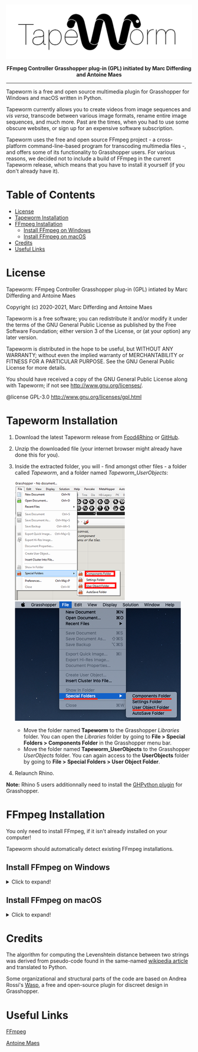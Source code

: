 <img src="resources/Logo_Tapeworm.png" alt="Tapeworm Logo" align=center/>

<p align="center"><b>
FFmpeg Controller Grasshopper plug-in (GPL) initiated by Marc Differding and Antoine Maes 
</b></p>

---

Tapeworm is a free and open source multimedia plugin for Grasshopper for Windows and macOS written in Python. 

Tapeworm currently allows you to create videos from image sequences and *vis versa*, transcode between various image formats, rename entire image sequences, and much more. Past are the times, when you had to use some obscure websites, or sign up for an expensive software subscription.

Tapeworm uses the free and open source FFmpeg project - a cross-platform command-line-based program for transcoding multimedia files -, and offers some of its functionality to Grasshopper users. For various reasons, we decided not to include a build of FFmpeg in the current Tapeworm release, which means that you have to install it yourself (if you don't already have it).


# Table of Contents
<!--ts-->
   * [License](#License)
   * [Tapeworm Installation](#Tapeworm-Installation)
   * [FFmpeg Installation](#FFmpeg-Installation)
       * [Install FFmpeg on Windows](#Install-FFmpeg-on-Windows)
       * [Install FFmpeg on macOS](#Install-FFmpeg-on-macOS)
   * [Credits](#Credits)
   * [Useful Links](#Useful-Links)
<!--te-->


# License
Tapeworm: FFmpeg Controller Grasshopper plug-in (GPL) intiated by Marc Differding and Antoine Maes

Copyright (c) 2020-2021, Marc Differding and Antoine Maes

Tapeworm is a free software; you can redistribute it and/or modify it under the terms of the GNU General Public License as published by the Free Software Foundation; either version 3 of the License, or (at your option) any later version.

Tapeworm is distributed in the hope to be useful, but WITHOUT ANY WARRANTY; without even the implied warranty of MERCHANTABILITY or FITNESS FOR A PARTICULAR PURPOSE. See the GNU General Public License for more details.

You should have received a copy of the GNU General Public License along with Tapeworm; if not see <http://www.gnu.org/licenses/>.

@license GPL-3.0 <http://www.gnu.org/licenses/gpl.html>


# Tapeworm Installation
1. Download the latest Tapeworm release from [Food4Rhino](https://www.food4rhino.com/app/tapeworm) or [GitHub](https://github.com/diff-arch/Tapeworm/releases).
2. Unzip the downloaded file (your internet browser might already have done this for you).
3. Inside the extracted folder, you will - find amongst other files - a folder called *Tapeworm*, and a folder named *Tapeworm_UserObjects*:
    
    ![](resources/InstallTapeworm_Windows_01.png) ![](resources/InstallTapeworm_macOS_01.png)
    
    - Move the folder named **Tapeworm** to the Grasshopper *Libraries* folder. You can open the *Libraries* folder by going to **File > Special Folders > Components Folder** in the Grasshopper menu bar.
    - Move the folder named **Tapeworm_UserObjects** to the Grasshopper *UserObjects* folder. You can again access to the **UserObjects** folder by going to **File > Special Folders > User Object Folder**.
5. Relaunch Rhino.

**Note:** Rhino 5 users additionnally need to install the [GHPython plugin](https://www.food4rhino.com/app/ghpython) for Grasshopper.

# FFmpeg Installation
You only need to install FFmpeg, if it isn't already installed on your computer!

Tapeworm should automatically detect existing FFmpeg installations.

## Install FFmpeg on Windows
<details>
  <summary>Click to expand!</summary>
    
1. Go to [ffmpeg.org](https://ffmpeg.org) and select **Download** from the left navigation
![](resources/InstallFFmpeg_Windows_00.png)

2. Hover your mouse over the Windows logo, then click on the link shown in the image below
![](resources/InstallFFmpeg_Windows_01.PNG)

3. Scroll down a little and download the latest stable FFmpeg by selecting the link showed in the image below
![](resources/InstallFFmpeg_Windows_02.PNG)

4. Unzip the downloaded **ffmpeg** 
![](resources/InstallFFmpeg_Windows_03.PNG)

7. Move the extracted folder (whatever its name) to your `C:/` drive
![](resources/InstallFFmpeg_Windows_04.PNG)

8. Voilà !
</details>

## Install FFmpeg on macOS
<details>
  <summary>Click to expand!</summary>
  
  #### Manual Installation
1. Go to [ffmpeg.org](https://ffmpeg.org) and select **Download** from the left navigation
![](resources/InstallFFmpeg_macOS_01b.png)

2. Click on the image showing the Apple logo, or alternatively on **Static builds for macOS 64-bit** below
![](resources/InstallFFmpeg_macOS_02.png)

3. Download the latest stable FFmpeg binary by selecting **Download as ZIP** under **ffmpeg-4.x.x.7z**
![](resources/InstallFFmpeg_macOS_03.png)

4. Unzip the downloaded **ffmpeg** binary (your internet browser might already have done this for you)

    On macOS, binaries like **ffmpeg** are usually installed in `/usr/local/bin`.
    For Tapeworm, it doesn't really matter where you put **ffmpeg**, since it should get auto-detected.
    The following steps are thus optional, but recommended!

5. In Finder, select **Go > Go to Folder...** from the top toolbar, or use the keyboard shortcut <kbd>SHIFT</kbd> + <kbd>CMD</kbd> + <kbd>G</kbd>
![](resources/InstallFFmpeg_macOS_04.png)

6. Navigate to the folder `/usr/local/bin`
![](resources/InstallFFmpeg_macOS_05.png)

7. Move the unzipped **ffmpeg** binary to `/usr/local/bin`
![](resources/InstallFFmpeg_macOS_06.png)

    If your **ffmpeg** icon does not depict a small, black terminal window - like the one above - your binary has no executable rights (can't be opened as a command line tool), and you need to follow the following, additional steps to fix this:

8. Open a terminal (`Applications/Utilities/Terminal.app`)

9. Make the **ffmpeg** binary executable by entering `sudo chmod +x /usr/local/bin/ffmpeg`, and confirm with your password
![](resources/InstallFFmpeg_macOS_07.png)

    The **ffmpeg** binary icon should now show the tiny, black terminal window.

10. And you're done!


#### Installation with Homebrew
You obviously need to have the [Homebrew](https://brew.sh/) package manager installed for this to work.

1. Open a terminal (`Applications/Utilities/Terminal.app`)
2. Enter `brew install ffmpeg`
![](resources/InstallFFmpeg_macOS_01a.png)
3. Easy peasy!
</details>

# Credits
The algorithm for computing the Levenshtein distance between two strings was derived from pseudo-code found in the same-named [wikipedia article](https://en.wikipedia.org/wiki/Levenshtein_distance#Iterative_with_two_matrix_rows) and translated to Python.

Some organizational and structural parts of the code are based on Andrea Rossi's [Wasp](https://github.com/ar0551/Wasp), a free and open-source plugin for discreet design in Grasshopper.

# Useful Links
[FFmpeg](https://ffmpeg.org/)

[Antoine Maes](https://www.antoinemaes.com/)

